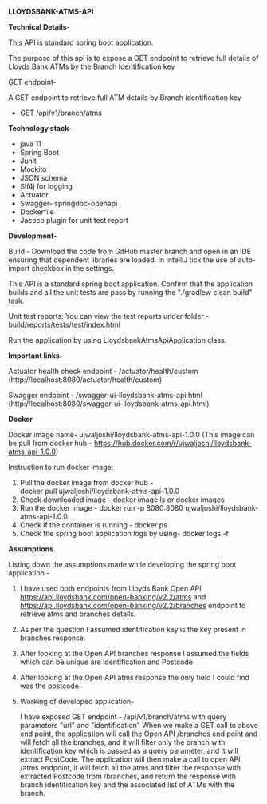 **LLOYDSBANK-ATMS-API**

**Technical Details**-

This API is standard spring boot application.

The purpose of this api is to expose a GET endpoint to retrieve full details of Lloyds Bank ATMs by the Branch Identification key

GET endpoint-

A GET endpoint to retrieve full ATM details by Branch identification key

- GET /api/v1/branch/atms

**Technology stack-**
- java 11
- Spring Boot
- Junit
- Mockito
- JSON schema
- Slf4j for logging
- Actuator
- Swagger- springdoc-openapi
- Dockerfile
- Jacoco plugin for unit test report

**Development-**

Build - Download the code from GitHub master branch and open in an IDE ensuring that dependent libraries are loaded. In intelliJ tick the use of auto-import checkbox in the settings.

This API is a standard spring boot application. Confirm that the application builds and all the unit tests are pass by running the "./gradlew clean build" task. 

Unit test reports: You can view the test reports under folder - build/reports/tests/test/index.html

Run the application by using LloydsbankAtmsApiApplication class.

**Important links-**

Actuator health check endpoint - /actuator/health/custom (http://localhost:8080/actuator/health/custom)

Swagger endpoint - /swagger-ui-lloydsbank-atms-api.html (http://localhost:8080/swagger-ui-lloydsbank-atms-api.html)

**Docker**

Docker image name- ujwaljoshi/lloydsbank-atms-api-1.0.0 
(This image can be pull from docker hub - https://hub.docker.com/r/ujwaljoshi/lloydsbank-atms-api-1.0.0)

Instruction to run docker image:
1. Pull the docker image from docker hub -  
   docker pull ujwaljoshi/lloydsbank-atms-api-1.0.0
2. Check downloaded image -
   docker image ls or docker images 
3. Run the docker image -
   docker run -p 8080:8080 ujwaljoshi/lloydsbank-atms-api-1.0.0
4. Check if the container is running -
   docker ps
5. Check the spring boot application logs by using-
   docker logs <CONTAINER ID> -f

**Assumptions**

Listing down the assumptions made while developing the spring boot application -
1. I have used both endpoints from Lloyds Bank Open API https://api.lloydsbank.com/open-banking/v2.2/atms and https://api.lloydsbank.com/open-banking/v2.2/branches endpoint to retrieve atms and branches details.
2. As per the question I assumed identification key is the key present in branches response.
3. After looking at the Open API branches response I assumed the fields which can be unique are identification and Postcode
4. After looking at the Open API atms response the only field I could find was the postcode
5. Working of developed application-

    I have exposed GET endpoint - /api/v1/branch/atms with query parameters "url" and "identification"
    When we make a GET call to above end point, the application will call the Open API /branches end point and will fetch all the branches, 
    and it will filter only the branch with identification key which is passed as a query parameter, and it will extract PostCode.
    The application will then make a call to open API /atms endpoint, it will fetch all the atms and filter the response with extracted Postcode from /branches, and return the response with branch identification key and the associated list of ATMs with the branch.




